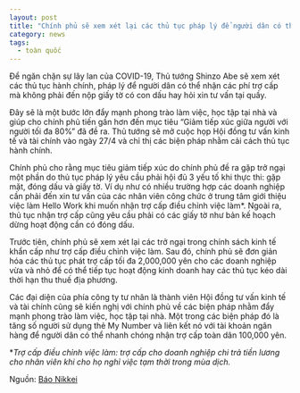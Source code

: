 ```yaml
---
layout: post
title: "Chính phủ sẽ xem xét lại các thủ tục pháp lý để người dân có thể  nhận hỗ trợ online trong đợt dịch COVID-19"
category: news
tags: 
  - toàn quốc
---
```


Để ngăn chặn sự lây lan của COVID-19, Thủ tướng Shinzo Abe sẽ xem xét các thủ tục hành chính, pháp lý để người dân có thể nhận các phí trợ cấp mà không phải đến nộp giấy tờ có con dấu hay hỏi xin tư vấn tại quầy.

Đây sẽ là một bước lớn đẩy mạnh phong trào làm việc, học tập tại nhà và giúp cho chính phủ tiến gần hơn đến mục tiêu “Giảm tiếp xúc giữa người với người tối đa 80%” đã đề ra. Thủ tướng sẽ mở cuộc họp Hội đồng tư vấn kinh tế và tài chính vào ngày 27/4 và chỉ thị các biện pháp nhằm cải cách thủ tục hành chính.

Chính phủ cho rằng mục tiêu giảm tiếp xúc do chính phủ đề ra gặp trở ngại một phần do thủ tục pháp lý yêu cầu phải hội đủ 3 yếu tố khi thực thi: gặp mặt, đóng dấu và giấy tờ. Ví dụ như có nhiều trường hợp các doanh nghiệp cần phải đến xin tư vấn của các nhân viên công chức ở trung tâm giới thiệu việc làm Hello Work khi muốn nhận trợ cấp điều chỉnh việc làm*. Ngoài ra, thủ tục nhận trợ cấp cũng yêu cầu phải có các giấy tờ như bản kế hoạch dừng hoạt động cần có đóng dấu.

Trước tiên, chính phủ sẽ xem xét lại các trở ngại trong chính sách kinh tế khẩn cấp như trợ cấp điều chỉnh việc làm. Sau đó, chính phủ sẽ đơn giản hóa các thủ tục phát trợ cấp tối đa 2,000,000 yên cho các doanh nghiệp vừa và nhỏ để có thể tiếp tục hoạt động kinh doanh hay các thủ tục kéo dài thời hạn thu thuế địa phương.

Các đại diện của phía công ty tư nhân là thành viên Hội đồng tư vấn kinh tế và tài chính cũng sẽ kiến nghị với chính phủ về các biện pháp nhằm đẩy mạnh phong trào làm việc, học tập tại nhà. Một trong các biện pháp đó là tăng số người sử dụng thẻ My Number và liên kết nó với tài khoản ngân hàng để người dân có thể nhanh chóng nhận trợ cấp toàn dân 100,000 yên.

**Trợ cấp điều chỉnh việc làm: trợ cấp cho doanh nghiệp chi trả tiền lương cho nhân viên khi cho họ nghỉ việc tạm thời trong mùa dịch.*

Nguồn: [Báo Nikkei](https://www.nikkei.com/article/DGXMZO58509250V20C20A4MM8000/)
